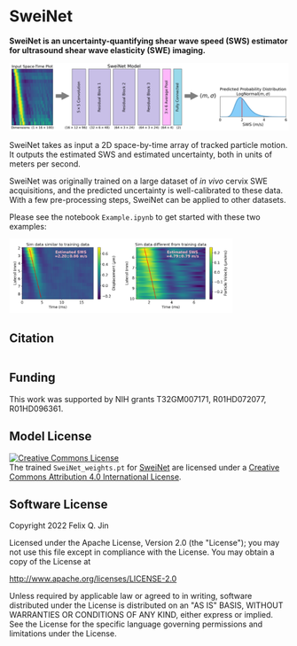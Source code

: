 # SweiNet
**SweiNet is an uncertainty-quantifying shear wave speed (SWS) estimator for ultrasound shear wave elasticity (SWE) imaging.**

<img src="./images/fig_Architecture.png">

SweiNet takes as input a 2D space-by-time array of tracked particle motion.
It outputs the estimated SWS and estimated uncertainty, both in units of meters per second.

SweiNet was originally trained on a large dataset of *in vivo* cervix SWE acquisitions, and the predicted uncertainty is well-calibrated to these data.
With a few pre-processing steps, SweiNet can be applied to other datasets.

Please see the notebook `Example.ipynb` to get started with these two examples:

<img src="./images/example1.png" width="40%"><img src="./images/example2.png" width="40%">


## Citation
```bibtex
```

## Funding
This work was supported by NIH grants T32GM007171, R01HD072077, R01HD096361.


## Model License
<a rel="license" href="http://creativecommons.org/licenses/by/4.0/"><img alt="Creative Commons License" style="border-width:0" src="https://i.creativecommons.org/l/by/4.0/88x31.png" /></a><br /><span xmlns:dct="http://purl.org/dc/terms/" href="http://purl.org/dc/dcmitype/Dataset" property="dct:title" rel="dct:type">The trained `SweiNet_weights.pt`</span> for <a xmlns:cc="http://creativecommons.org/ns#" href="https://github.com/fqjin/swei-net/" property="cc:attributionName" rel="cc:attributionURL">SweiNet</a> are licensed under a <a rel="license" href="http://creativecommons.org/licenses/by/4.0/">Creative Commons Attribution 4.0 International License</a>.

## Software License
Copyright 2022 Felix Q. Jin

Licensed under the Apache License, Version 2.0 (the "License");
you may not use this file except in compliance with the License.
You may obtain a copy of the License at

   http://www.apache.org/licenses/LICENSE-2.0

Unless required by applicable law or agreed to in writing, software
distributed under the License is distributed on an "AS IS" BASIS,
WITHOUT WARRANTIES OR CONDITIONS OF ANY KIND, either express or implied.
See the License for the specific language governing permissions and
limitations under the License.
